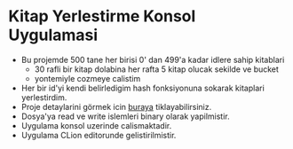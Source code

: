 # Kitap Yerlestirme Konsol Uygulamasi

 * Bu projemde 500 tane her birisi 0\' dan 499\'a kadar idlere sahip kitablari
   * 30 rafli bir kitap dolabina her rafta 5 kitap olucak sekilde ve bucket 
   * yontemiyle cozmeye calistim
 * Her bir id\'yi kendi belirledigim hash fonksiyonuna sokarak kitaplari yerlestirdim.
 * Proje detaylarini görmek icin [buraya](https://github.com/saidtetik/C-Hashing/blob/master/Proje%20Tan%C4%B1m.pdf) tiklayabilirsiniz.
 * Dosya'ya read ve write islemleri binary olarak yapilmistir.
 * Uygulama konsol uzerinde calismaktadir.
 * Uygulama CLion editorunde gelistirilmistir.
